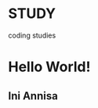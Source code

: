 # STUDY
coding studies 
<!DOCTYPE html>
<html lang="en">
<head>
    <meta charset="UTF-8">
    <meta name="viewport" content="width=device-width, initial-scale=1.0">
    <title>Test RevoU</title>
</head>
<body>
    <h1>Hello World!</h1>
    <h2>Ini Annisa</h2>
</body>
</html>
